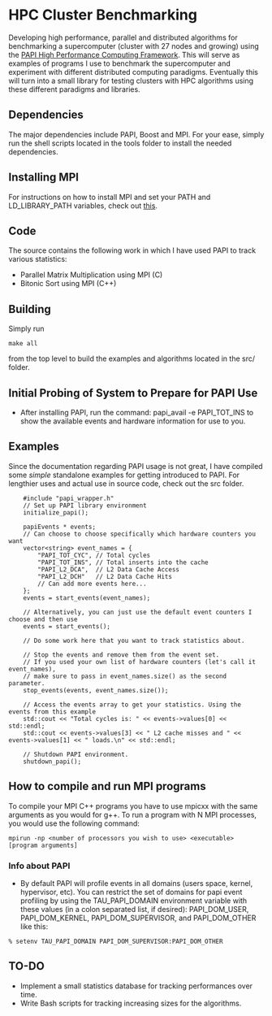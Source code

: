 # HPC Cluster Benchmarking #

Developing high performance, parallel and distributed algorithms for benchmarking a supercomputer (cluster with 27 nodes and growing) using the [PAPI High Performance Computing Framework](http://icl.cs.utk.edu/papi/overview/). This will serve as examples of programs I use to benchmark the supercomputer and experiment with different distributed computing paradigms. Eventually this will turn into a small library for testing clusters with HPC algorithms using these different paradigms and libraries.

## Dependencies ##
The major dependencies include PAPI, Boost and MPI.  For your ease, simply run the shell scripts located in the tools folder to install the needed dependencies.

## Installing MPI ##
For instructions on how to install MPI and set your PATH and LD_LIBRARY_PATH variables, check out [this](http://www.itp.phys.ethz.ch/education/hs12/programming_techniques/openmpi.pdf).

## Code ##
The source contains the following work in which I have used PAPI to track various statistics:
* Parallel Matrix Multiplication using MPI (C)
* Bitonic Sort using MPI (C++)

## Building ##
Simply run
```
make all
```
from the top level to build the examples and algorithms located in the src/ folder.

## Initial Probing of System to Prepare for PAPI Use ##
* After installing PAPI, run the command: papi_avail -e PAPI_TOT_INS to show the available events and hardware information for use to you.

## Examples ##
Since the documentation regarding PAPI usage is not great, I have compiled some *simple* standalone examples for getting introduced to PAPI. For lengthier uses and actual use in source code, check out the src folder. 

```
	#include "papi_wrapper.h"
	// Set up PAPI library environment
    initialize_papi();

	papiEvents * events;
	// Can choose to choose specifically which hardware counters you want
	vector<string> event_names = {
    	"PAPI_TOT_CYC", // Total cycles
	    "PAPI_TOT_INS", // Total inserts into the cache
	    "PAPI_L2_DCA",  // L2 Data Cache Access
	    "PAPI_L2_DCH"   // L2 Data Cache Hits
        // Can add more events here...
    };
    events = start_events(event_names);
    
    // Alternatively, you can just use the default event counters I choose and then use
    events = start_events();
    
    // Do some work here that you want to track statistics about.
    
    // Stop the events and remove them from the event set.
    // If you used your own list of hardware counters (let's call it event_names),
    // make sure to pass in event_names.size() as the second parameter.
    stop_events(events, event_names.size());
    
    // Access the events array to get your statistics. Using the events from this example
    std::cout << "Total cycles is: " << events->values[0] << std::endl;
    std::cout << events->values[3] << " L2 cache misses and " << events->values[1] << " loads.\n" << std::endl;
    
    // Shutdown PAPI environment.
    shutdown_papi();
```

## How to compile and run MPI programs ##
To compile your MPI C++ programs you have to use mpicxx with the same arguments as you would for g++. To run a program with N MPI processes, you would use the following command: 

```
mpirun -np <number of processors you wish to use> <executable> [program arguments]
```

### Info about PAPI ###
* By default PAPI will profile events in all domains (users space, kernel, hypervisor, etc). You can restrict the set of domains for papi event profiling by using the TAU_PAPI_DOMAIN environment variable with these values (in a colon separated list, if desired): PAPI_DOM_USER, PAPI_DOM_KERNEL, PAPI_DOM_SUPERVISOR, and PAPI_DOM_OTHER like this: 
```
% setenv TAU_PAPI_DOMAIN PAPI_DOM_SUPERVISOR:PAPI_DOM_OTHER
```

## TO-DO ##
* Implement a small statistics database for tracking performances over time.
* Write Bash scripts for tracking increasing sizes for the algorithms.

